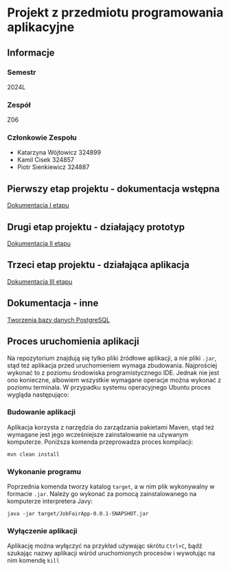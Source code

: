 # Projekt z przedmiotu programowania aplikacyjne

## Informacje

### Semestr
2024L

### Zespół
Z06

### Członkowie Zespołu
* Katarzyna Wójtowicz 324899
* Kamil Cisek 324857
* Piotr Sienkiewicz 324887

## Pierwszy etap projektu - dokumentacja wstępna
[Dokumentacja I etapu](docs/I_etap.md)

## Drugi etap projektu - działający prototyp
[Dokumentacja II etapu](docs/II_etap.md)

## Trzeci etap projektu - działająca aplikacja
[Dokumentacja III etapu](docs/III_etap.md)

## Dokumentacja - inne
[Tworzenia bazy danych PostgreSQL](docs/BazaDanych.md)

## Proces uruchomienia aplikacji
Na repozytorium znajdują się tylko pliki źródłowe aplikacji, a nie pliki `.jar`, stąd też aplikacja przed uruchomieniem
wymaga zbudowania. Najprościej wykonać to z poziomu środowiska programistycznego IDE. Jednak nie jest ono konieczne,
albowiem wszystkie wymagane operacje można wykonać z poziomu terminala. W przypadku systemu operacyjnego Ubuntu proces
wygląda następująco:

### Budowanie aplikacji
Aplikacja korzysta z narzędzia do zarządzania pakietami Maven, stąd też wymagane jest jego wcześniejsze zainstalowanie 
na używanym komputerze. Poniższa komenda przeprowadza proces kompilacji:
```
mvn clean install
```

### Wykonanie programu
Poprzednia komenda tworzy katalog `target`, a w nim plik wykonywalny w formacie `.jar`. Należy go wykonać za pomocą 
zainstalowanego na komputerze interpretera Javy:
```
java -jar target/JobFairApp-0.0.1-SNAPSHOT.jar
```

### Wyłączenie aplikacji
Aplikację można wyłączyć na przykład używając skrótu `Ctrl+C`, bądź szukając nazwy aplikacji wśród uruchomionych
procesów i wywołując na nim komendę `kill`